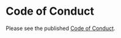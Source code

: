 # Code of Conduct

Please see the published [Code of Conduct](https://devcenter.upsun.com/community/about/conduct/).
